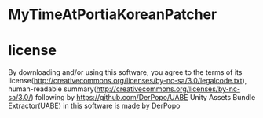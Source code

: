 # MyTimeAtPortiaKoreanPatcher
# license
By downloading and/or using this software, you agree to the terms of its license(http://creativecommons.org/licenses/by-nc-sa/3.0/legalcode.txt), human-readable summary(http://creativecommons.org/licenses/by-nc-sa/3.0/) following by https://github.com/DerPopo/UABE
Unity Assets Bundle Extractor(UABE) in this software is made by DerPopo
